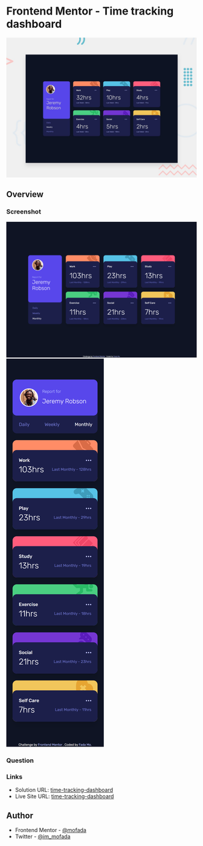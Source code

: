 # Frontend Mentor - Time tracking dashboard

![Design preview for the Time tracking dashboard coding challenge](./design/desktop-preview.jpg)

## Overview

### Screenshot

![screenshot](screenshot/screenshot.png)
![screenshot-mobile](screenshot/screenshot-mobile.png)

### Question

### Links

- Solution URL: [time-tracking-dashboard]()
- Live Site URL: [time-tracking-dashboard](https://mofada.github.io/frontend-mentor/challenges/time-tracking-dashboard/)

## Author

- Frontend Mentor - [@mofada](https://www.frontendmentor.io/profile/mofada)
- Twitter - [@im_mofada](https://x.com/im_mofada)
